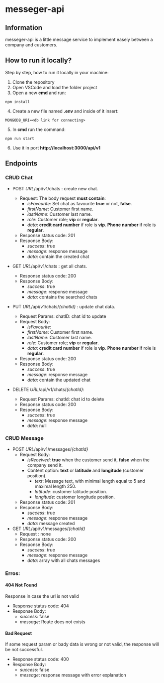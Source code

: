 # messeger-api

## Information

messeger-api is a little message service to implement easely between a company and customers.



## How to run it locally?

Step by step, how to run it locally in your machine:

1. Clone the repository
2. Open VSCode and load the folder project
3. Open a new __cmd__ and run:
```
npm install
```
4. Create a new file named __.env__ and inside of it insert:
```
MONGODB_URI=<db link for connecting>
```
5. In __cmd__ run the command:
```
npm run start
```
6. Use it in port __http://localhost:3000/api/v1__

## Endpoints

### CRUD Chat
- POST _URL_/api/v1/chats : create new chat.

    - Request: The body request __must contain__:
        - _isFavourite_: Set chat as favourite __true__ or not, __false__.
        - _firstName_: Customer first name.
        - _lastName_: Customer last name.
        - _role_: Customer role; __vip__ or __regular__.
        - _data_: __credit card number__ if role is __vip__. __Phone number__ if role is __regular__.
    - Response status code: 201
    - Response Body:
        - _success_: true
        - _message_: response message
        - _data_: contain the created chat
- GET _URL_/api/v1/chats : get all chats.
    - Response status code: 200
    - Response Body:
        - _success_: true
        - _message_: response message
        - _data_: contains the searched chats
- PUT _URL_/api/v1/chats/_{chatId}_ : update chat data.
    - Request Params: chatID: chat id to update
    - Request Body:
        - _isFavourite_: 
        - _firstName_: Customer first name.
        - _lastName_: Customer last name.
        - _role_: Customer role; __vip__ or __regular__.
        - _data_: __credit card number__ if role is __vip__. __Phone number__ if role is __regular__.
    - Response status code: 200
    - Response Body:
        - _success_: true
        - _message_: response message
        - _data_: contain the updated chat
- DELETE _URL_/api/v1/chats/_{chatId}_:
    - Request Params: chatId: chat id to delete
    - Response status code: 200
    - Response Body:
        - _success_: true
        - _message_: response message
        - _data_: null


### CRUD Message
- POST _URL_/api/v1/messages/_{chatId}_
    - Request Body: 
        - _isReceived_: __true__ when the customer send it, __false__ when the company send it.
        - Content option: __text__ or __latitude__ and __longitude__ (customer position).
            - _text_: Message text, with minimal length equal to 5 and maximal length 250.
            - _latitude_: customer latitude position.
            - _longitude_: customer longitude position.
    - Response status code: 201
    - Response Body:
        - _success_: true
        - _message_: response message
        - _data_: message created
- GET _URL_/api/v1/messages/_{chatId}_
    - Request : none
    - Response status code: 200
    - Response Body:
        - _success_: true
        - _message_: response message
        - _data_: array with all chats messages

### Erros:

#### 404 Not Found

Response in case the url is not valid

- Response status code: 404
- Response Body:
    - _success_: false
    - _message_: Route does not exists


#### Bad Request

If some request param or bady data is wrong or not valid, the response will be not successful.

- Response status code: 400
- Response Body:
    - _success_: false
    - _message_: response message with error explanation
